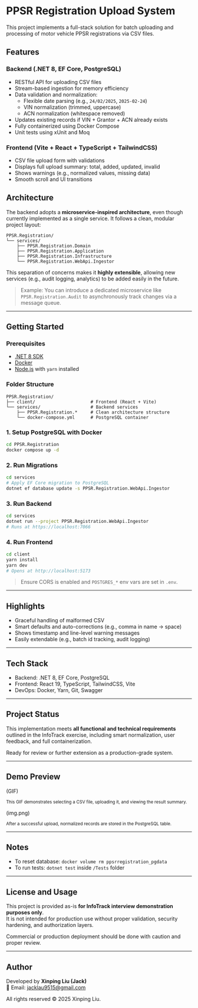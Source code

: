 # PPSR Registration Upload System

This project implements a full-stack solution for batch uploading and processing of motor vehicle PPSR registrations via CSV files.

## Features

### Backend (.NET 8, EF Core, PostgreSQL)
- RESTful API for uploading CSV files
- Stream-based ingestion for memory efficiency
- Data validation and normalization:
  - Flexible date parsing (e.g., `24/02/2025`, `2025-02-24`)
  - VIN normalization (trimmed, uppercase)
  - ACN normalization (whitespace removed)
- Updates existing records if VIN + Grantor + ACN already exists
- Fully containerized using Docker Compose
- Unit tests using xUnit and Moq

### Frontend (Vite + React + TypeScript + TailwindCSS)
- CSV file upload form with validations
- Displays full upload summary: total, added, updated, invalid
- Shows warnings (e.g., normalized values, missing data)
- Smooth scroll and UI transitions

## Architecture
The backend adopts a **microservice-inspired architecture**, even though currently implemented as a single service. It follows a clean, modular project layout:
```
PPSR.Registration/
└── services/                  
    ├── PPSR.Registration.Domain      
    ├── PPSR.Registration.Application
    ├── PPSR.Registration.Infrastructure
    └── PPSR.Registration.WebApi.Ingestor
```
This separation of concerns makes it **highly extensible**, allowing new services (e.g., audit logging, analytics) to be added easily in the future.

> Example: You can introduce a dedicated microservice like `PPSR.Registration.Audit` to asynchronously track changes via a message queue.
---

## Getting Started

### Prerequisites
- [.NET 8 SDK](https://dotnet.microsoft.com/en-us/download/dotnet/8.0)
- [Docker](https://www.docker.com/products/docker-desktop)
- [Node.js](https://nodejs.org/) with `yarn` installed

### Folder Structure
```
PPSR.Registration/
├── client/                     # Frontend (React + Vite)
└── services/                   # Backend services
    ├── PPSR.Registration.*     # Clean architecture structure
    └── docker-compose.yml      # PostgreSQL container
```

### 1. Setup PostgreSQL with Docker
```bash
cd PPSR.Registration
docker compose up -d
```

### 2. Run Migrations
```bash
cd services
# Apply EF Core migration to PostgreSQL
dotnet ef database update -s PPSR.Registration.WebApi.Ingestor
```

### 3. Run Backend
```bash
cd services
dotnet run --project PPSR.Registration.WebApi.Ingestor
# Runs at https://localhost:7066
```

### 4. Run Frontend
```bash
cd client
yarn install
yarn dev
# Opens at http://localhost:5173
```

> Ensure CORS is enabled and `POSTGRES_*` env vars are set in `.env`.

---

## Highlights
- Graceful handling of malformed CSV
- Smart defaults and auto-corrections (e.g., comma in name → space)
- Shows timestamp and line-level warning messages
- Easily extendable (e.g., batch id tracking, audit logging)

---

## Tech Stack
- Backend: .NET 8, EF Core, PostgreSQL
- Frontend: React 19, TypeScript, TailwindCSS, Vite
- DevOps: Docker, Yarn, Git, Swagger

---

## Project Status
This implementation meets **all functional and technical requirements** outlined in the InfoTrack exercise, including smart normalization, user feedback, and full containerization.

Ready for review or further extension as a production-grade system.

---

## Demo Preview
(GIF)

<sub>This GIF demonstrates selecting a CSV file, uploading it, and viewing the result summary.</sub>

(img.png)

<sub>After a successful upload, normalized records are stored in the PostgreSQL table.</sub>

---

## Notes
- To reset database: `docker volume rm ppsrregistration_pgdata`
- To run tests: `dotnet test` inside `/Tests` folder

---

## License and Usage

This project is provided as-is **for InfoTrack interview demonstration purposes only**.  
It is not intended for production use without proper validation, security hardening, and authorization layers.

Commercial or production deployment should be done with caution and proper review.

---

## Author

Developed by **Xinping Liu (Jack)**  
📧 Email: [jacklau9515@gmail.com](mailto:jacklau9515@gmail.com)

All rights reserved © 2025 Xinping Liu.